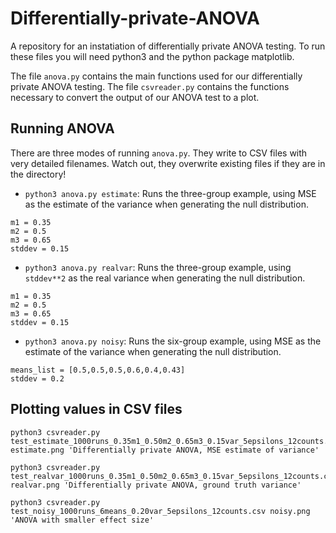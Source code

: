 # Differentially-private-ANOVA
A repository for an instatiation of differentially private ANOVA testing. To run these files you will need python3 and the python package matplotlib. 

The file `anova.py` contains the main functions used for our differentially private ANOVA testing. The file `csvreader.py` contains the functions necessary to convert the output of our ANOVA test to a plot.

## Running ANOVA

There are three modes of running `anova.py`.  They write to CSV files with very detailed filenames.  Watch out, they overwrite existing files if they are in the directory!

- `python3 anova.py estimate`: Runs the three-group example, using MSE as the estimate of the variance when generating the null distribution.

```
m1 = 0.35
m2 = 0.5
m3 = 0.65
stddev = 0.15
```

- `python3 anova.py realvar`: Runs the three-group example, using `stddev**2` as the real variance when generating the null distribution.

```
m1 = 0.35
m2 = 0.5
m3 = 0.65
stddev = 0.15
```

- `python3 anova.py noisy`: Runs the six-group example, using MSE as the estimate of the variance when generating the null distribution.

```
means_list = [0.5,0.5,0.5,0.6,0.4,0.43]
stddev = 0.2
```

## Plotting values in CSV files

```
python3 csvreader.py test_estimate_1000runs_0.35m1_0.50m2_0.65m3_0.15var_5epsilons_12counts.csv estimate.png 'Differentially private ANOVA, MSE estimate of variance'

python3 csvreader.py test_realvar_1000runs_0.35m1_0.50m2_0.65m3_0.15var_5epsilons_12counts.csv realvar.png 'Differentially private ANOVA, ground truth variance'

python3 csvreader.py test_noisy_1000runs_6means_0.20var_5epsilons_12counts.csv noisy.png 'ANOVA with smaller effect size'
